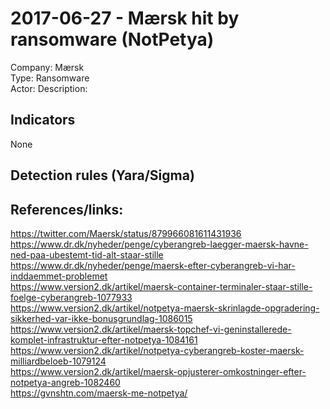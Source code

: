 # 2017-06-27 - Mærsk hit by ransomware (NotPetya)
Company: Mærsk  
Type: Ransomware  
Actor: 
Description:  

## Indicators
None

## Detection rules (Yara/Sigma)

## References/links:  
https://twitter.com/Maersk/status/879966081611431936  
https://www.dr.dk/nyheder/penge/cyberangreb-laegger-maersk-havne-ned-paa-ubestemt-tid-alt-staar-stille  
https://www.dr.dk/nyheder/penge/maersk-efter-cyberangreb-vi-har-inddaemmet-problemet  
https://www.version2.dk/artikel/maersk-container-terminaler-staar-stille-foelge-cyberangreb-1077933  
https://www.version2.dk/artikel/notpetya-maersk-skrinlagde-opgradering-sikkerhed-var-ikke-bonusgrundlag-1086015  
https://www.version2.dk/artikel/maersk-topchef-vi-geninstallerede-komplet-infrastruktur-efter-notpetya-1084161  
https://www.version2.dk/artikel/notpetya-cyberangreb-koster-maersk-milliardbeloeb-1079124  
https://www.version2.dk/artikel/maersk-opjusterer-omkostninger-efter-notpetya-angreb-1082460  
https://gvnshtn.com/maersk-me-notpetya/  
